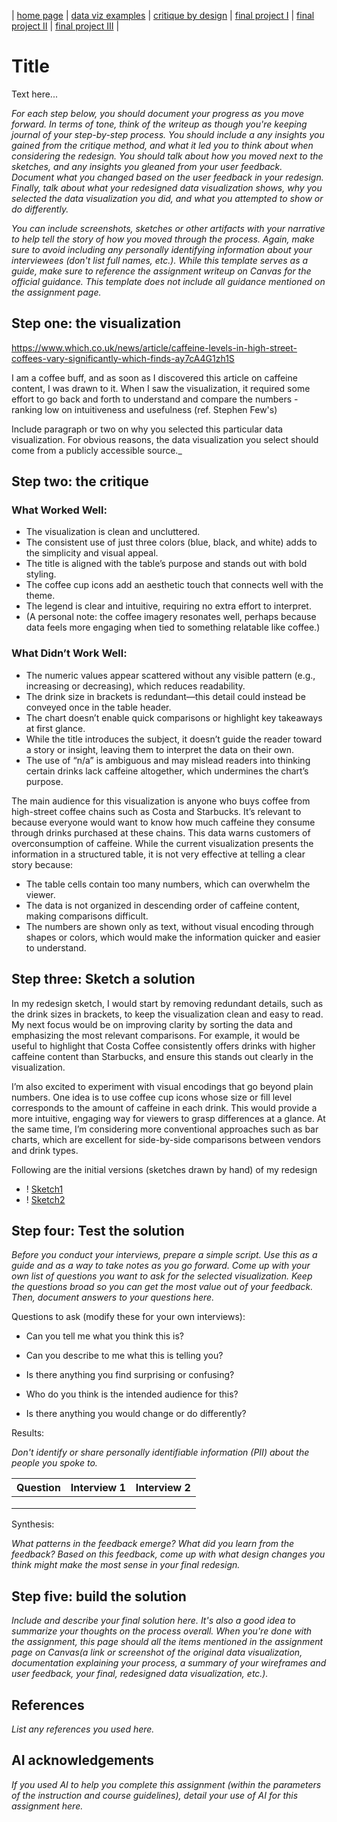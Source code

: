 | [home page](https://cmustudent.github.io/tswd-portfolio-templates/) | [data viz examples](dataviz-examples) | [critique by design](critique-by-design) | [final project I](final-project-part-one) | [final project II](final-project-part-two) | [final project III](final-project-part-three) |

# Title
Text here...

_For each step below, you should document your progress as you move forward.  In terms of tone, think of the writeup as though you're keeping journal of your step-by-step process.   You should include a any insights you gained from the critique method, and what it led you to think about when considering the redesign.  You should talk about how you moved next to the sketches, and any insights you gleaned from your user feedback.  Document what you changed based on the user feedback in your redesign.  Finally, talk about what your redesigned data visualization shows, why you selected the data visualization you did, and what you attempted to show or do differently._

_You can include screenshots, sketches or other artifacts with your narrative to help tell the story of how you moved through the process.  Again, make sure to avoid including any personally identifying information about your interviewees (don't list full names, etc.).  While this template serves as a guide, make sure to reference the assignment writeup on Canvas for the official guidance.  This template does not include all guidance mentioned on the assignment page._

## Step one: the visualization

https://www.which.co.uk/news/article/caffeine-levels-in-high-street-coffees-vary-significantly-which-finds-ay7cA4G1zh1S

I am a coffee buff, and as soon as I discovered this article on caffeine content, I was drawn to it. When I saw the visualization, it required some effort to go back and forth to understand and compare the numbers - ranking low on intuitiveness and usefulness  (ref. Stephen Few's)
  
Include paragraph or two on why you selected this particular data visualization.  For obvious reasons, the data visualization you select should come from a publicly accessible source._

## Step two: the critique
### What Worked Well:
*	The visualization is clean and uncluttered.
*	The consistent use of just three colors (blue, black, and white) adds to the simplicity and visual appeal.
*	The title is aligned with the table’s purpose and stands out with bold styling.
*	The coffee cup icons add an aesthetic touch that connects well with the theme.
*	The legend is clear and intuitive, requiring no extra effort to interpret.
*	(A personal note: the coffee imagery resonates well, perhaps because data feels more engaging when tied to something relatable like coffee.)
### What Didn’t Work Well:
*	The numeric values appear scattered without any visible pattern (e.g., increasing or decreasing), which reduces readability.
*	The drink size in brackets is redundant—this detail could instead be conveyed once in the table header.
*	The chart doesn’t enable quick comparisons or highlight key takeaways at first glance.
*	While the title introduces the subject, it doesn’t guide the reader toward a story or insight, leaving them to interpret the data on their own.
*	The use of “n/a” is ambiguous and may mislead readers into thinking certain drinks lack caffeine altogether, which undermines the chart’s purpose.

The main audience for this visualization is anyone who buys coffee from high-street coffee chains such as Costa and Starbucks. It’s relevant to because everyone would want to know how much caffeine they consume through drinks purchased at these chains. This data warns customers of overconsumption of caffeine. 
While the current visualization presents the information in a structured table, it is not very effective at telling a clear story because:
*	The table cells contain too many numbers, which can overwhelm the viewer.
*	The data is not organized in descending order of caffeine content, making comparisons difficult.
*	The numbers are shown only as text, without visual encoding through shapes or colors, which would make the information quicker and easier to understand.
## Step three: Sketch a solution
In my redesign sketch, I would start by removing redundant details, such as the drink sizes in brackets, to keep the visualization clean and easy to read. My next focus would be on improving clarity by sorting the data and emphasizing the most relevant comparisons. For example, it would be useful to highlight that Costa Coffee consistently offers drinks with higher caffeine content than Starbucks, and ensure this stands out clearly in the visualization.

I’m also excited to experiment with visual encodings that go beyond plain numbers. One idea is to use coffee cup icons whose size or fill level corresponds to the amount of caffeine in each drink. This would provide a more intuitive, engaging way for viewers to grasp differences at a glance. At the same time, I’m considering more conventional approaches such as bar charts, which are excellent for side-by-side comparisons between vendors and drink types.

Following are the initial versions (sketches drawn by hand) of my redesign 
* ! [Sketch1](high-street-coffee-v1.jpg)
* ! [Sketch2](high-street-coffee-v2.jpg)
## Step four: Test the solution

_Before you conduct your interviews, prepare a simple script.  Use this as a guide and as a way to take notes as you go forward. Come up with your own list of questions you want to ask for the selected visualization. Keep the questions broad so you can get the most value out of your feedback. Then, document answers to your questions here._

Questions to ask (modify these for your own interviews): 

- Can you tell me what you think this is?

- Can you describe to me what this is telling you?

- Is there anything you find surprising or confusing?

- Who do you think is the intended audience for this?

- Is there anything you would change or do differently?

Results: 

_Don't identify or share personally identifiable information (PII) about the people you spoke to._


| Question | Interview 1 | Interview 2 |
|----------|-------------|-------------|
|          |             |             |
|          |             |             |
|          |             |             |

Synthesis: 

_What patterns in the feedback emerge?  What did you learn from the feedback?  Based on this feedback, come up with what design changes you think might make the most sense in your final redesign._

## Step five: build the solution

_Include and describe your final solution here. It's also a good idea to summarize your thoughts on the process overall. When you're done with the assignment, this page should all the items mentioned in the assignment page on Canvas(a link or screenshot of the original data visualization, documentation explaining your process, a summary of your wireframes and user feedback, your final, redesigned data visualization, etc.)._

## References
_List any references you used here._

## AI acknowledgements
_If you used AI to help you complete this assignment (within the parameters of the instruction and course guidelines), detail your use of AI for this assignment here._

